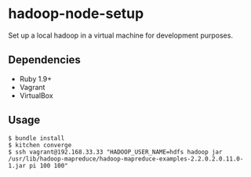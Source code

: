 # hadoop-node-setup

Set up a local hadoop in a virtual machine
for development purposes.

## Dependencies

* Ruby 1.9+
* Vagrant
* VirtualBox

## Usage

```
$ bundle install
$ kitchen converge
$ ssh vagrant@192.168.33.33 "HADOOP_USER_NAME=hdfs hadoop jar /usr/lib/hadoop-mapreduce/hadoop-mapreduce-examples-2.2.0.2.0.11.0-1.jar pi 100 100"
```

